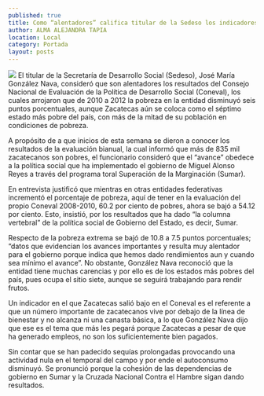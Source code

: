 ```yaml
---
published: true
title: Como “alentadores” califica titular de la Sedeso los indicadores del Coneval
author: ALMA ALEJANDRA TAPIA
location: Local
category: Portada
layout: posts
---
```


![](http://i.imgur.com/fyGV0U0m.jpg)
El titular de la Secretaría de Desarrollo Social (Sedeso), José María González Nava, consideró que son alentadores los resultados del Consejo Nacional de Evaluación de la Política de Desarrollo Social (Coneval), los cuales arrojaron que de 2010 a 2012 la pobreza en la entidad disminuyó seis puntos porcentuales, aunque Zacatecas aún se coloca como el séptimo estado más pobre del país, con más de la mitad de su población en condiciones de pobreza.

A propósito de a que inicios de esta semana se dieron a conocer los resultados de la evaluación bianual, la cual informó que más de 835 mil zacatecanos son pobres, el funcionario consideró que el “avance” obedece a la política social que ha implementado el gobierno de Miguel Alonso Reyes  a través del programa toral Superación de la Marginación (Sumar).

En entrevista justificó que mientras en otras entidades federativas incrementó el porcentaje de pobreza, aquí de tener en la evaluación del propio Coneval 2008-2010, 60.2 por ciento de pobres, ahora se bajó a 54.12 por ciento. Esto, insistió, por los resultados que ha dado “la columna vertebral” de la política social de Gobierno del Estado, es decir, Sumar.

Respecto de la pobreza extrema se bajó de 10.8 a 7.5 puntos porcentuales; “datos que evidencian los avances importantes y resulta muy alentador para el gobierno porque indica que hemos dado rendimientos aun y cuando sea mínimo el avance”. 
No obstante, González Nava reconoció que la entidad tiene muchas carencias y por ello es de los estados más pobres del país, pues ocupa el sitio siete, aunque se seguirá trabajando para rendir frutos.

Un indicador en el que Zacatecas salió bajo en el Coneval es el referente a que un número importante de zacatecanos vive por debajo de la línea de bienestar y no alcanza ni una canasta básica, a lo que González Nava dijo que ese es el tema que más les pegará porque Zacatecas a pesar de que ha generado empleos, no son los suficientemente bien pagados. 

Sin contar que se han padecido sequías prolongadas provocando una actividad nula en el temporal del campo y por ende el autoconsumo disminuyó. Se pronunció porque la cohesión de las dependencias de gobierno en Sumar y la Cruzada Nacional Contra el Hambre sigan dando resultados.
